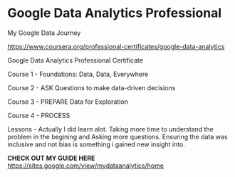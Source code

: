 # Google Data Analytics Professional 
My Google Data Journey

https://www.coursera.org/professional-certificates/google-data-analytics

Google Data Analytics Professional Certificate

Course 1 - Foundations: Data, Data, Everywhere

Course 2 - ASK Questions to make data-driven decisions

Course 3 - PREPARE Data for Exploration

Course 4 - PROCESS

Lessons - Actually I did learn alot.  Taking more time to understand the problem in the begining and Asking more questions.  Ensuring the data was inclusive and not bias is something i gained new insight into.

**CHECK OUT MY GUIDE HERE**  https://sites.google.com/view/mydataanalytics/home
